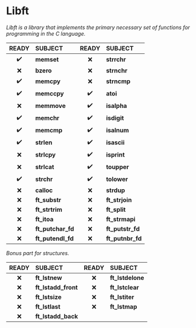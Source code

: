 # **Libft**

*Libft is a library that implements the primary necessary set of functions for programming in the C language.*


| READY | SUBJECT | READY | SUBJECT |
|:-----:|:--------|:-----:|:--------|
| ✔️ | **memset** | ❌ | **strrchr**
| ❌ | **bzero** | ❌ | **strnchr**
| ✔️ | **memcpy** | ❌ | **strncmp**
| ✔️ | **memccpy** | ✔️ | **atoi**
| ❌ | **memmove** | ✔️ | **isalpha**
| ✔️ | **memchr** | ✔️ | **isdigit**
| ✔️ | **memcmp** | ✔️ | **isalnum**
| ✔️ | **strlen** | ✔️ | **isascii**
| ❌ | **strlcpy** | ✔️ | **isprint**
| ❌ | **strlcat** | ✔️ | **toupper**
| ✔️ | **strchr** | ✔️ | **tolower**
| ❌ | **calloc** | ❌ | **strdup**
| ❌ | **ft_substr** | ❌ | **ft_strjoin**
| ❌ | **ft_strtrim** | ❌ | **ft_split**
| ❌ | **ft_itoa** | ❌ | **ft_strmapi**
| ❌ | **ft_putchar_fd** | ❌ | **ft_putstr_fd**
| ❌ | **ft_putendl_fd** | ❌ | **ft_putnbr_fd**

*Bonus part for structures.*

| READY | SUBJECT | READY | SUBJECT |
|:-----:|:--------|:-----:|:--------|
| ❌ | **ft_lstnew** | ❌ | **ft_lstdelone**
| ❌ | **ft_lstadd_front** | ❌ | **ft_lstclear**
| ❌ | **ft_lstsize** | ❌ | **ft_lstiter**
| ❌ | **ft_lstlast** | ❌ | **ft_lstmap**
| ❌ | **ft_lstadd_back**
